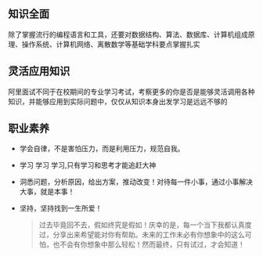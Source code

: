 ## 知识全面
除了掌握流行的编程语言和工具，还要对数据结构、算法、数据库、计算机组成原理、操作系统、计算机网络、离散数学等基础学科要点掌握扎实
## 灵活应用知识
阿里面试不同于在校期间的专业学习考试，考察更多的你是否是能够灵活调用各种知识，并能够应用到实际问题中，仅仅从知识本身出发学习是远远不够的

## 职业素养
- 学会自律，不是害怕压力，而是利用压力，规范自我。
- 学习 学习 学习,只有学习和思考才能追赶大神
- 洞悉问题，分析原因，给出方案，推动改变！对待每一件小事，通过小事解决大事，就是本事！
- 坚持，坚持找到一生所爱！

  > 过去毕竟回不去，假如终究是假如！庆幸的是，每一个当下我都认真度过，分享出来希望能对你有帮助。未来的工作未必有你想象中的这么可怕，也不会有你想象中那么轻松！然而最终，只有试过，才会知道！
